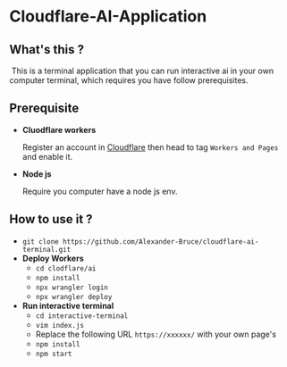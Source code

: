 # **Cloudflare-AI-Application**

## What's this ?

​    This is a terminal application that you can run interactive ai in your own computer  terminal, which requires you have follow prerequisites. 

## Prerequisite 

- **Cluodflare workers**

  Register an account in [Cloudflare](https://www.cloudflare.com) then head to tag `Workers and Pages` and enable it.

- **Node js** 

  Require you computer have a node js env.

## How to use it ?

- `git clone https://github.com/Alexander-Bruce/cloudflare-ai-terminal.git`
- **Deploy Workers**
  - `cd clodflare/ai`
  - `npm install`
  - `npx wrangler login`
  - `npx wrangler deploy`
- **Run interactive terminal** 
  - `cd interactive-terminal`
  - `vim index.js`
  - Replace the following URL  `https://xxxxxx/` with your own page's
  - `npm install` 
  - `npm start`

